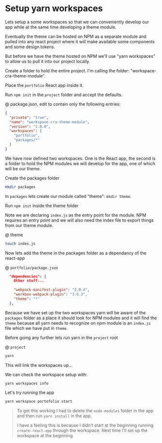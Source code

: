 # Setup yarn workspaces

Lets setup a some workspaces so that we can conveniently develop our app while at the same time developing a theme module.  

Eventually the theme can be hosted on NPM as a separate module and pulled into any react project where it will make available some components and some design tokens.

But before we have the theme hosted on NPM we'll use "yarn workspaces" to allow us to pull it into our project locally.

Create a folder to hold the entire project.  I'm calling the folder: "workspace-cra-theme-module".

Place the `portfolio` React app inside it.

Run `npm init` in the `project` folder and accept the defaults.

@ package.json, edit to contain only the following entries:

```json
{
  "private": "true",
  "name": "workspace-cra-theme-module",
  "version": "1.0.0",
  "workspaces": [
    "portfolio",
    "packages/*"
  ]
}
```

We have now defined two workspaces.  One is the React app, the second is a folder to hold the NPM modules we will develop for the app, one of which will be our theme.  

Create the packages folder

```bash
mkdir packages
```

In `packages` lets create our module called "theme":  `mkdir theme`. 

Run `npm init` inside the theme folder

Note we are declaring `index.js` as the entry point for the module.  NPM requires an entry point and we will also need the index file to export things from our theme module.

@ theme

```bash
touch index.js
```

Now lets add the theme in the packages folder as a dependancy of the react-app

@ `portfolio/package.json`

```json
  "dependencies": {
    Other stuff...
      
    "webpack-manifest-plugin": "2.0.4",
    "workbox-webpack-plugin": "3.6.3",
    "theme": "*"
  },
```



Because we have set up the two workspaces yarn will be aware of the `packages` folder as a   place it should look for NPM modules and it will find the `theme` because all yarn needs to recognize on npm module is an `index.js` file which we have put in `theme`.

Before going any further lets run yarn in the `project` root

@ `project`

```bash
yarn
```

This will link the workspaces up...

We can check the workspace setup with:

```bash
yarn workspaces info
```

Let's try running the app

```bash
yarn workspace portofolio start
```



> To get this working I had to delete the `node-modules` folder in the app and then run `yarn install` in the app.
>
> I have a feeling this is because I didn't start at the beginning running `create-react-app` through the workspace.  Next time I'll set up the workspace at the beginning.



